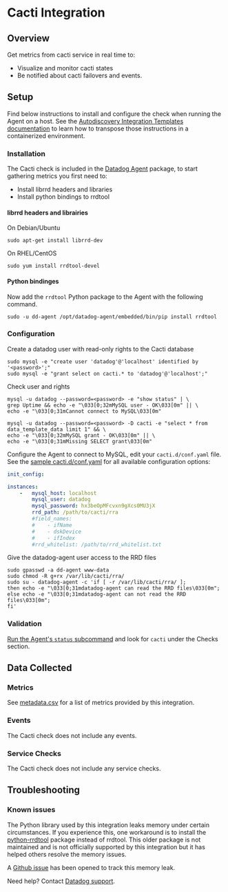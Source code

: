 # Cacti Integration

## Overview

Get metrics from cacti service in real time to:

* Visualize and monitor cacti states
* Be notified about cacti failovers and events.

## Setup

Find below instructions to install and configure the check when running the Agent on a host. See the [Autodiscovery Integration Templates documentation][1] to learn how to transpose those instructions in a containerized environment.

### Installation

The Cacti check is included in the [Datadog Agent][2] package, to start gathering metrics you first need to:
- Install librrd headers and libraries
- Install python bindings to rrdtool

#### librrd headers and librairies

On Debian/Ubuntu
```shell
sudo apt-get install librrd-dev
```

On RHEL/CentOS
```shell
sudo yum install rrdtool-devel
```

#### Python bindinges

Now add the `rrdtool` Python package to the Agent with the following command.
```shell
sudo -u dd-agent /opt/datadog-agent/embedded/bin/pip install rrdtool
```

### Configuration

Create a datadog user with read-only rights to the Cacti database

```shell
sudo mysql -e "create user 'datadog'@'localhost' identified by '<password>';"
sudo mysql -e "grant select on cacti.* to 'datadog'@'localhost';"
```

Check user and rights

```shell
mysql -u datadog --password=<password> -e "show status" | \
grep Uptime && echo -e "\033[0;32mMySQL user - OK\033[0m" || \
echo -e "\033[0;31mCannot connect to MySQL\033[0m"

mysql -u datadog --password=<password> -D cacti -e "select * from data_template_data limit 1" && \
echo -e "\033[0;32mMySQL grant - OK\033[0m" || \
echo -e "\033[0;31mMissing SELECT grant\033[0m"
```

Configure the Agent to connect to MySQL, edit your `cacti.d/conf.yaml` file. See the [sample cacti.d/conf.yaml][3] for all available configuration options:

```yaml
init_config:

instances:
    -   mysql_host: localhost
        mysql_user: datadog
        mysql_password: hx3beOpMFcvxn9gXcs0MU3jX
        rrd_path: /path/to/cacti/rra
        #field_names:
        #    - ifName
        #    - dskDevice
        #    - ifIndex
        #rrd_whitelist: /path/to/rrd_whitelist.txt
```

Give the datadog-agent user access to the RRD files

```shell
sudo gpasswd -a dd-agent www-data
sudo chmod -R g+rx /var/lib/cacti/rra/
sudo su - datadog-agent -c 'if [ -r /var/lib/cacti/rra/ ];
then echo -e "\033[0;31mdatadog-agent can read the RRD files\033[0m";
else echo -e "\033[0;31mdatadog-agent can not read the RRD files\033[0m";
fi'
```

### Validation

[Run the Agent's `status` subcommand][4] and look for `cacti` under the Checks section.

## Data Collected
### Metrics
See [metadata.csv][5] for a list of metrics provided by this integration.

### Events
The Cacti check does not include any events.

### Service Checks
The Cacti check does not include any service checks.

## Troubleshooting
### Known issues
The Python library used by this integration leaks memory under certain circumstances. If you experience this, one workaround is to install the [python-rrdtool][6] package instead of rrdtool. This older package is not maintained and is not officially supported by this integration but it has helped others resolve the memory issues.

A [Github issue][7] has been opened to track this memory leak.

Need help? Contact [Datadog support][8].

[1]: https://docs.datadoghq.com/agent/autodiscovery/integrations
[2]: https://app.datadoghq.com/account/settings#agent
[3]: https://github.com/DataDog/integrations-core/blob/master/cacti/datadog_checks/cacti/data/conf.yaml.example
[4]: https://docs.datadoghq.com/agent/guide/agent-commands/?tab=agentv6#agent-status-and-information
[5]: https://github.com/DataDog/integrations-core/blob/master/cacti/metadata.csv
[6]: https://github.com/pbanaszkiewicz/python-rrdtool
[7]: https://github.com/commx/python-rrdtool/issues/25
[8]: https://docs.datadoghq.com/help
